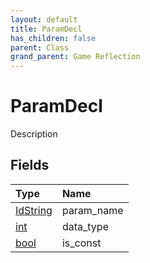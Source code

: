 ```yaml
---
layout: default
title: ParamDecl
has_children: false
parent: Class
grand_parent: Game Reflection
---
```

# ParamDecl
Description 

## Fields

| Type | Name |
|:-------------|:--------------|
| [IdString](/docs/game-reflection/components/id_string) | param_name |
| [int](/docs/game-reflection/enums/int) | data_type |
| [bool](/docs/game-reflection/components/bool) | is_const |

